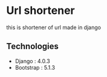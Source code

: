 # Url shortener

this is shortener of url made in django

## Technologies

* Django : 4.0.3
* Bootstrap : 5.1.3
